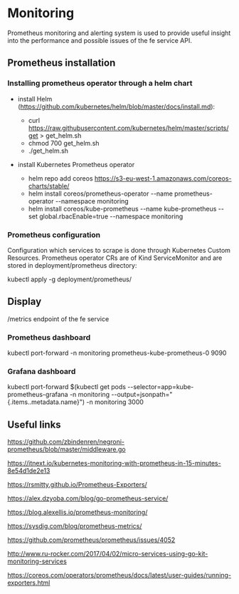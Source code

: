 # Monitoring

Prometheus monitoring and alerting system is used to provide useful insight into the
performance and possible issues of the fe service API.

## Prometheus installation

### Installing prometheus operator through a helm chart

  - install Helm (https://github.com/kubernetes/helm/blob/master/docs/install.md):
    - curl https://raw.githubusercontent.com/kubernetes/helm/master/scripts/get > get_helm.sh
    - chmod 700 get_helm.sh
    - ./get_helm.sh

  - install Kubernetes Prometheus operator
    - helm repo add coreos https://s3-eu-west-1.amazonaws.com/coreos-charts/stable/
    - helm install coreos/prometheus-operator --name prometheus-operator --namespace monitoring
    - helm install coreos/kube-prometheus --name kube-prometheus --set global.rbacEnable=true --namespace monitoring

### Prometheus configuration

Configuration which services to scrape is done through Kubernetes Custom Resources. Prometheus operator CRs are of Kind ServiceMonitor and are stored in deployment/prometheus directory:

kubectl apply -g deployment/prometheus/

## Display

/metrics endpoint of the fe service

### Prometheus dashboard
kubectl port-forward -n monitoring prometheus-kube-prometheus-0 9090

### Grafana dashboard
kubectl port-forward $(kubectl get  pods --selector=app=kube-prometheus-grafana -n  monitoring --output=jsonpath="{.items..metadata.name}") -n monitoring  3000

## Useful links
https://github.com/zbindenren/negroni-prometheus/blob/master/middleware.go

https://itnext.io/kubernetes-monitoring-with-prometheus-in-15-minutes-8e54d1de2e13

https://rsmitty.github.io/Prometheus-Exporters/

https://alex.dzyoba.com/blog/go-prometheus-service/

https://blog.alexellis.io/prometheus-monitoring/

https://sysdig.com/blog/prometheus-metrics/

https://github.com/prometheus/prometheus/issues/4052

http://www.ru-rocker.com/2017/04/02/micro-services-using-go-kit-monitoring-services

https://coreos.com/operators/prometheus/docs/latest/user-guides/running-exporters.html